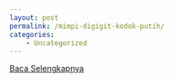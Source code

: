 ```yaml
---
layout: post
permalink: /mimpi-digigit-kodok-putih/
categories:
    - Uncategorized
---
```


[Baca Selengkapnya](/03)